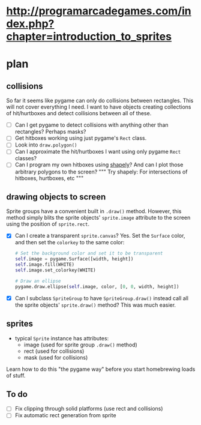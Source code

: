 # http://programarcadegames.com/index.php?chapter=introduction_to_sprites
# plan
## collisions 
So far it seems like pygame can only do collisions between rectangles. This will not cover everything I need. I want to have objects creating collections of hit/hurtboxes and detect collisions between all of these. 

- [ ] Can I get pygame to detect collisions with anything other than rectangles? Perhaps masks? 
- [ ] Get hitboxes working using just pygame's `Rect` class.
- [ ] Look into `draw.polygon()`
- [ ] Can I approximate the hit/hurtboxes I want using only pygame `Rect` classes? 
- [ ] Can I program my own hitboxes using [shapely](https://shapely.readthedocs.io/en/latest/manual.html)? And can I plot those arbitrary polygons to the screen? 
"""
Try shapely: 
For intersections of hitboxes, hurtboxes, etc
"""

## drawing objects to screen
Sprite groups have a convenient built in `.draw()` method. However, this method simply blits the sprite objects' `sprite.image` attribute to the screen using the position of `sprite.rect`. 

- [x] Can I create a transparent `sprite.canvas`? Yes. Set the `Surface` color, and then set the `colorkey` to the same color:
    ```python
    # Set the background color and set it to be transparent
    self.image = pygame.Surface([width, height])
    self.image.fill(WHITE)
    self.image.set_colorkey(WHITE)
 
    # Draw an ellipse
    pygame.draw.ellipse(self.image, color, [0, 0, width, height])
    ```
- [x] Can I subclass `SpriteGroup` to have `SpriteGroup.draw()` instead call all the sprite objects' `sprite.draw()` method? This was much easier.  

## sprites
- typical `Sprite` instance has attributes: 
    - image (used for sprite group `.draw()` method)
    - rect (used for collisions)
    - mask (used for collisions)
    
Learn how to do this "the pygame way" before you start homebrewing loads of stuff. 

## To do
- [ ] Fix clipping through solid platforms (use rect and collisions)
- [ ] Fix automatic rect generation from sprite